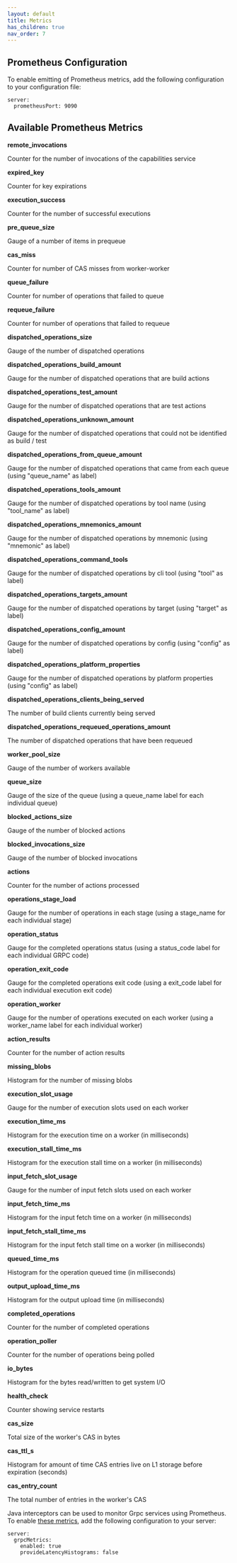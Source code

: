 ```yaml
---
layout: default
title: Metrics
has_children: true
nav_order: 7
---
```


## Prometheus Configuration

To enable emitting of Prometheus metrics, add the following configuration to your configuration file:

```
server:
  prometheusPort: 9090
```

## Available Prometheus Metrics

**remote_invocations**

Counter for the number of invocations of the capabilities service

**expired_key**

Counter for key expirations

**execution_success**

Counter for the number of successful executions

**pre_queue_size**

Gauge of a number of items in prequeue

**cas_miss**

Counter for number of CAS misses from worker-worker

**queue_failure**

Counter for number of operations that failed to queue

**requeue_failure**

Counter for number of operations that failed to requeue

**dispatched_operations_size**

Gauge of the number of dispatched operations

**dispatched_operations_build_amount**

Gauge for the number of dispatched operations that are build actions

**dispatched_operations_test_amount**

Gauge for the number of dispatched operations that are test actions

**dispatched_operations_unknown_amount**

Gauge for the number of dispatched operations that could not be identified as build / test

**dispatched_operations_from_queue_amount**

Gauge for the number of dispatched operations that came from each queue (using "queue_name" as label)

**dispatched_operations_tools_amount**

Gauge for the number of dispatched operations by tool name (using "tool_name" as label)

**dispatched_operations_mnemonics_amount**

Gauge for the number of dispatched operations by mnemonic (using "mnemonic" as label)

**dispatched_operations_command_tools**

Gauge for the number of dispatched operations by cli tool (using "tool" as label)

**dispatched_operations_targets_amount**

Gauge for the number of dispatched operations by target (using "target" as label)

**dispatched_operations_config_amount**

Gauge for the number of dispatched operations by config (using "config" as label)

**dispatched_operations_platform_properties**

Gauge for the number of dispatched operations by platform properties (using "config" as label)

**dispatched_operations_clients_being_served**

The number of build clients currently being served

**dispatched_operations_requeued_operations_amount**

The number of dispatched operations that have been requeued

**worker_pool_size**

Gauge of the number of workers available

**queue_size**

Gauge of the size of the queue (using a queue_name label for each individual queue)

**blocked_actions_size**

Gauge of the number of blocked actions

**blocked_invocations_size**

Gauge of the number of blocked invocations

**actions**

Counter for the number of actions processed

**operations_stage_load**

Gauge for the number of operations in each stage (using a stage_name for each individual stage)

**operation_status**

Gauge for the completed operations status (using a status_code label for each individual GRPC code)

**operation_exit_code**

Gauge for the completed operations exit code (using a exit_code label for each individual execution exit code)

**operation_worker**

Gauge for the number of operations executed on each worker (using a worker_name label for each individual worker)

**action_results**

Counter for the number of action results

**missing_blobs**

Histogram for the number of missing blobs

**execution_slot_usage**

Gauge for the number of execution slots used on each worker

**execution_time_ms**

Histogram for the execution time on a worker (in milliseconds)

**execution_stall_time_ms**

Histogram for the execution stall time on a worker (in milliseconds)

**input_fetch_slot_usage**

Gauge for the number of input fetch slots used on each worker

**input_fetch_time_ms**

Histogram for the input fetch time on a worker (in milliseconds)

**input_fetch_stall_time_ms**

Histogram for the input fetch stall time on a worker (in milliseconds)

**queued_time_ms**

Histogram for the operation queued time (in milliseconds)

**output_upload_time_ms**

Histogram for the output upload time (in milliseconds)

**completed_operations**

Counter for the number of completed operations

**operation_poller**

Counter for the number of operations being polled

**io_bytes**

Histogram for the bytes read/written to get system I/O

**health_check**

Counter showing service restarts

**cas_size**

Total size of the worker's CAS in bytes

**cas_ttl_s**

Histogram for amount of time CAS entries live on L1 storage before expiration (seconds)

**cas_entry_count**

The total number of entries in the worker's CAS

Java interceptors can be used to monitor Grpc services using Prometheus.  To enable [these metrics](https://github.com/grpc-ecosystem/java-grpc-prometheus), add the following configuration to your server:
```
server:
  grpcMetrics:
    enabled: true
    provideLatencyHistograms: false
```
